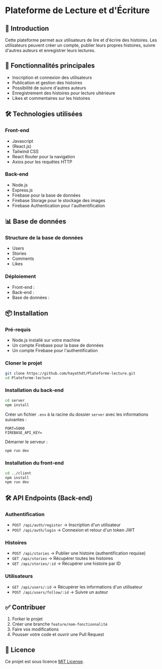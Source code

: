# Plateforme de Lecture et d'Écriture

## 📖 Introduction

Cette plateforme permet aux utilisateurs de lire et d'écrire des histoires. Les utilisateurs peuvent créer un compte, publier leurs propres histoires, suivre d'autres auteurs et enregistrer leurs lectures.

## 🚀 Fonctionnalités principales

- Inscription et connexion des utilisateurs
- Publication et gestion des histoires
- Possibilité de suivre d'autres auteurs
- Enregistrement des histoires pour lecture ultérieure
- Likes et commentaires sur les histoires

## 🛠 Technologies utilisées

### **Front-end**

- Javascript
- (React.js)
- Tailwind CSS
- React Router pour la navigation
- Axios pour les requêtes HTTP

### **Back-end**

- Node.js
- Express.js
- Firebase pour la base de données
- Firebase Storage pour le stockage des images
- Firebase Authentication pour l'authentification

## 📊 Base de données

### **Structure de la base de données**

- Users
- Stories
- Comments
- Likes

### **Déploiement**

- Front-end :
- Back-end :
- Base de données :

## 📦 Installation

### **Pré-requis**

- Node.js installé sur votre machine
- Un compte Firebase pour la base de données
- Un compte Firebase pour l'authentification

### **Cloner le projet**

```bash
git clone https://github.com/hayathdt/Plateforme-lecture.git
cd Plateforme-lecture
```

### **Installation du back-end**

```bash
cd server
npm install
```

Créer un fichier `.env` à la racine du dossier `server` avec les informations suivantes :

```
PORT=5000
FIREBASE_API_KEY=
```

Démarrer le serveur :

```bash
npm run dev
```

### **Installation du front-end**

```bash
cd ../client
npm install
npm run dev
```

## 🛠 API Endpoints (Back-end)

### **Authentification**

- `POST /api/auth/register` → Inscription d'un utilisateur
- `POST /api/auth/login` → Connexion et retour d'un token JWT

### **Histoires**

- `POST /api/stories` → Publier une histoire (authentification requise)
- `GET /api/stories` → Récupérer toutes les histoires
- `GET /api/stories/:id` → Récupérer une histoire par ID

### **Utilisateurs**

- `GET /api/users/:id` → Récupérer les informations d'un utilisateur
- `POST /api/users/follow/:id` → Suivre un auteur

## ✅ Contribuer

1. Forker le projet
2. Créer une branche `feature/nom-fonctionnalité`
3. Faire vos modifications
4. Pousser votre code et ouvrir une Pull Request

## 📜 Licence

Ce projet est sous licence [MIT License](LICENSE).
